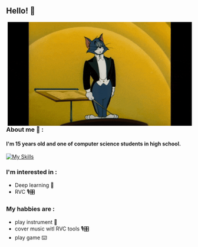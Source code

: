 ## Hello! 👋
<div>
<img hight="400" width="500" alt="GIF" align="right" src="hello.gif">
</div>
<br/>
<br/>

### About me 💬 :

#### I'm 15 years old and one of computer science students in high school.
[![My Skills](https://skillicons.dev/icons?i=js,html,css,php,python)](https://skillicons.dev)

### I'm interested in :
- Deep learning 🧠 
- RVC 🎙️🎛️
### My habbies are :
- play instrument 🎸
- cover music witl RVC tools 🎙️🎛️
- play game ⌨️
